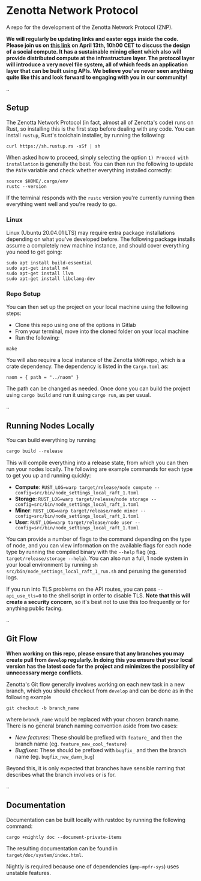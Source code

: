 # Zenotta Network Protocol

A repo for the development of the Zenotta Network Protocol (ZNP).

**We will regularly be updating links and easter eggs inside the code. Please join us on [this link](https://us02web.zoom.us/j/83251305547?pwd=SkhtYlpuV0c3K0d1a1hyby9mT1o0dz09) on April 13th, 10h00 CET to discuss the design of a social compute. It has a sustainable mining client which also will provide distributed compute at the infrastructure layer. The protocol layer will introduce a very novel file system, all of which feeds an application layer that can be built using APIs. We believe you've never seen anything quite like this and look forward to engaging with you in our community!**

..

## Setup

The Zenotta Network Protocol (in fact, almost all of Zenotta's code) runs on Rust, so installing this is the first step before dealing with any code. You can install `rustup`, Rust's toolchain installer, by running the following:

```
curl https://sh.rustup.rs -sSf | sh
```

When asked how to proceed, simply selecting the option `1) Proceed with installation` is generally the best. You can then run the following to update the `PATH` variable and check whether everything installed correctly:

```
source $HOME/.cargo/env
rustc --version
```

If the terminal responds with the `rustc` version you're currently running then everything went well and you're ready to go. 

### Linux

Linux (Ubuntu 20.04.01 LTS) may require extra package installations depending on what you've developed before. The following package installs assume a completely new machine instance, and should cover everything you need to get going:

```
sudo apt install build-essential
sudo apt-get install m4
sudo apt-get install llvm
sudo apt-get install libclang-dev
```

### Repo Setup

You can then set up the project on your local machine using the following steps:

- Clone this repo using one of the options in Gitlab
- From your terminal, move into the cloned folder on your local machine
- Run the following:

```
make
```

You will also require a local instance of the Zenotta `NAOM` repo, which is a crate dependency. The dependency 
is listed in the `Cargo.toml` as:

```
naom = { path = "../naom" }
```

The path can be changed as needed. Once done you can build the project using `cargo build` and run it using `cargo run`, as per usual.

..

## Running Nodes Locally

You can build everything by running

```rust
cargo build --release
```

This will compile everything into a release state, from which you can then run your nodes locally. The following are example commands for each type to get you up and running quickly:

- **Compute**: `RUST_LOG=warp target/release/node compute --config=src/bin/node_settings_local_raft_1.toml`
- **Storage**: `RUST_LOG=warp target/release/node storage --config=src/bin/node_settings_local_raft_1.toml`
- **Miner**: `RUST_LOG=warp target/release/node miner --config=src/bin/node_settings_local_raft_1.toml`
- **User**: `RUST_LOG=warp target/release/node user --config=src/bin/node_settings_local_raft_1.toml`

You can provide a number of flags to the command depending on the type of node, and you can view information on the available flags for each node type by running the compiled binary with the `--help` flag (eg. `target/release/storage --help`). You can also run a full, 1 node system in your local environment by running `sh src/bin/node_settings_local_raft_1_run.sh` and perusing the generated logs. 

If you run into TLS problems on the API routes, you can pass `--api_use_tls=0` to the shell script in order to disable TLS. **Note that this will create a security concern**, so it's best not to use this too frequently or for anything public facing.

..


## Git Flow

**When working on this repo, please ensure that any branches you may create pull from `develop` regularly. In doing this you 
ensure that your local version has the latest code for the project and minimizes the possibility of unnecessary merge 
conflicts.**

Zenotta's Git flow generally involves working on each new task in a new branch, which you should checkout from `develop` and can be done as in the following example

```
git checkout -b branch_name
```

where `branch_name` would be replaced with your chosen branch name. There is no general branch naming convention aside from two cases:

- *New features*: These should be prefixed with `feature_` and then the branch name (eg. `feature_new_cool_feature`)
- *Bugfixes*: These should be prefixed with `bugfix_` and then the branch name (eg. `bugfix_new_damn_bug`)

Beyond this, it is only expected that branches have sensible naming that describes what the branch involves or is for.

..

## Documentation

Documentation can be built locally with rustdoc by running the following command:

```
cargo +nightly doc --document-private-items
```

The resulting documentation can be found in `target/doc/system/index.html`.

Nightly is required because one of dependencies (`gmp-mpfr-sys`) uses unstable features.
